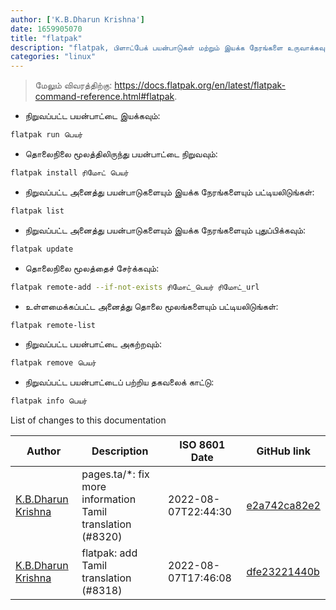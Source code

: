 ```yaml
---
author: ['K.B.Dharun Krishna']
date: 1659905070
title: "flatpak"
description: "flatpak, பிளாட்பேக் பயன்பாடுகள் மற்றும் இயக்க நேரங்களை உருவாக்கவும், நிறுவவும் மற்றும் இயக்கவும்."
categories: "linux"
---
```

> மேலும் விவரத்திற்கு: <https://docs.flatpak.org/en/latest/flatpak-command-reference.html#flatpak>.

- நிறுவப்பட்ட பயன்பாட்டை இயக்கவும்:

```bash
flatpak run பெயர்
```

- தொலைநிலை மூலத்திலிருந்து பயன்பாட்டை நிறுவவும்:

```bash
flatpak install ரிமோட் பெயர்
```

- நிறுவப்பட்ட அனைத்து பயன்பாடுகளையும் இயக்க நேரங்களையும் பட்டியலிடுங்கள்:

```bash
flatpak list
```

- நிறுவப்பட்ட அனைத்து பயன்பாடுகளையும் இயக்க நேரங்களையும் புதுப்பிக்கவும்:

```bash
flatpak update
```

- தொலைநிலை மூலத்தைச் சேர்க்கவும்:

```bash
flatpak remote-add --if-not-exists ரிமோட்_பெயர் ரிமோட்_url
```

- உள்ளமைக்கப்பட்ட அனைத்து தொலை மூலங்களையும் பட்டியலிடுங்கள்:

```bash
flatpak remote-list
```

- நிறுவப்பட்ட பயன்பாட்டை அகற்றவும்:

```bash
flatpak remove பெயர்
```

- நிறுவப்பட்ட பயன்பாட்டைப் பற்றிய தகவலைக் காட்டு:

```bash
flatpak info பெயர்
```
List of changes to this documentation


Author | Description | ISO 8601 Date | GitHub link
------|-----|-----|-----
[K.B.Dharun Krishna](mailto:kbdharunkrishna@gmail.com) | pages.ta/*: fix more information Tamil translation (#8320) | 2022-08-07T22:44:30 | [e2a742ca82e2](https://github.com/tldr-pages/tldr/commit/e2a742ca82e2889a2d605962a45196e64b7579e4)
[K.B.Dharun Krishna](mailto:kbdharunkrishna@gmail.com) | flatpak: add Tamil translation (#8318) | 2022-08-07T17:46:08 | [dfe23221440b](https://github.com/tldr-pages/tldr/commit/dfe23221440be3fa05a9e54ba4fd392c6555ba6c)

